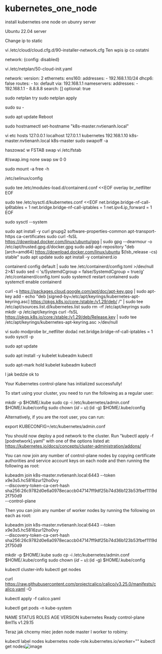 # kubernetes_one_node
install kubernetes one node on ubunry server


Ubuntu 22.04 server

Change ip to static 

vi /etc/cloud/cloud.cfg.d/90-installer-network.cfg
Ten wpis ip co ostatni

network: {config: disabled}

vi /etc/netplan/50-cloud-init.yaml


network:
  version: 2
  ethernets:
    ens160:
      addresses:
        - 192.168.1.10/24
      dhcp6: false
      routes:
        - to: default
          via: 192.168.1.1
      nameservers:
        addresses:
          - 192.168.1.1
          - 8.8.8.8
        search: []
      optional: true


sudo netplan try
sudo netplan apply

sudo su -

sudo apt update
Reboot

sudo hostnamectl set-hostname "k8s-master.nvtienanh.local"

vi etc hosts
127.0.0.1 localhost
127.0.1.1 kubernetes
192.168.1.10 k8s-master.nvtienanh.local k8s-master
sudo swapoff -a

haszować w FSTAB swap
vi /etc/fstab

#/swap.img      none    swap    sw      0       0

sudo mount -a
free -h

 /etc/selinux/config


sudo tee /etc/modules-load.d/containerd.conf <<EOF
overlay
br_netfilter
EOF


sudo tee /etc/sysctl.d/kubernetes.conf <<EOF
net.bridge.bridge-nf-call-ip6tables = 1
net.bridge.bridge-nf-call-iptables = 1
net.ipv4.ip_forward = 1
EOF

sudo sysctl --system


sudo apt install -y curl gnupg2 software-properties-common apt-transport-https ca-certificates
sudo curl -fsSL https://download.docker.com/linux/ubuntu/gpg | sudo gpg --dearmour -o /etc/apt/trusted.gpg.d/docker.gpg
sudo add-apt-repository "deb [arch=amd64] https://download.docker.com/linux/ubuntu $(lsb_release -cs) stable"
sudo apt update
sudo apt install -y containerd.io

containerd config default | sudo tee /etc/containerd/config.toml >/dev/null 2>&1
sudo sed -i 's/SystemdCgroup \= false/SystemdCgroup \= true/g' /etc/containerd/config.toml
sudo systemctl restart containerd
sudo systemctl enable containerd

curl -s https://packages.cloud.google.com/apt/doc/apt-key.gpg | sudo apt-key add -
echo "deb [signed-by=/etc/apt/keyrings/kubernetes-apt-keyring.asc] https://pkgs.k8s.io/core:/stable:/v1.29/deb/ /" | sudo tee /etc/apt/sources.list.d/kubernetes.list
sudo rm -rf /etc/apt/keyrings
sudo mkdir -p /etc/apt/keyrings
curl -fsSL https://pkgs.k8s.io/core:/stable:/v1.29/deb/Release.key | sudo tee /etc/apt/keyrings/kubernetes-apt-keyring.asc >/dev/null

vi sudo modprobe br_netfilter
dodać 
net.bridge.bridge-nf-call-iptables = 1
sudo sysctl -p



sudo apt update

sudo apt install -y kubelet kubeadm kubectl

sudo apt-mark hold kubelet kubeadm kubectl



I jak bedzie ok to

Your Kubernetes control-plane has initialized successfully!

To start using your cluster, you need to run the following as a regular user:

  mkdir -p $HOME/.kube
  sudo cp -i /etc/kubernetes/admin.conf $HOME/.kube/config
  sudo chown $(id -u):$(id -g) $HOME/.kube/config

Alternatively, if you are the root user, you can run:

  export KUBECONFIG=/etc/kubernetes/admin.conf

You should now deploy a pod network to the cluster.
Run "kubectl apply -f [podnetwork].yaml" with one of the options listed at:
  https://kubernetes.io/docs/concepts/cluster-administration/addons/

You can now join any number of control-plane nodes by copying certificate authorities
and service account keys on each node and then running the following as root:

  kubeadm join k8s-master.nvtienanh.local:6443 --token x9e3s5.hc5816zur12ho0vy \
        --discovery-token-ca-cert-hash sha256:26c9782d0e6a0978ecaccb047147ff9df25b74d36b123b53fbef1119d2f750d9 \
        --control-plane

Then you can join any number of worker nodes by running the following on each as root:

kubeadm join k8s-master.nvtienanh.local:6443 --token x9e3s5.hc5816zur12ho0vy \
        --discovery-token-ca-cert-hash sha256:26c9782d0e6a0978ecaccb047147ff9df25b74d36b123b53fbef1119d2f750d9


mkdir -p $HOME/.kube
sudo cp -i /etc/kubernetes/admin.conf $HOME/.kube/config
sudo chown $(id -u):$(id -g) $HOME/.kube/config

kubectl cluster-info
kubectl get nodes

curl https://raw.githubusercontent.com/projectcalico/calico/v3.25.0/manifests/calico.yaml -O

kubectl apply -f calico.yaml

kubectl get pods -n kube-system

NAME         STATUS   ROLES           AGE     VERSION
kubernetes   Ready    control-plane   8m11s   v1.29.15


Teraz jak chcemy miec jeden node master I worker to robimy:

kubectl label nodes kubernetes node-role.kubernetes.io/worker=""
kubectl get nodes![image](https://github.com/user-attachments/assets/28b12e94-5de9-4356-ba37-337cf52ad6b9)
